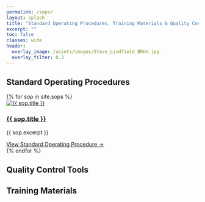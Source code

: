 ```yaml
---
permalink: /sops/
layout: splash
title: "Standard Operating Procedures, Training Materials & Quality Control Tools"
excerpt: ""
toc: false
classes: wide
header:
  overlay_image: /assets/images/Steve_Lindfield_BRUV.jpg
  overlay_filter: 0.3
---
```


## Standard Operating Procedures
<div class="sops-grid">
  {% for sop in site.sops %}
    <div class="sops-card">
      <a href="{{ sop.external_url | default: sop.url }}" target="_blank" rel="noopener">
        <div class="sop-image">
          <img src="{{ sop.image }}" alt="{{ sop.title }}">
        </div>
        <h3 class="sop-title">{{ sop.title }}</h3>
      </a>
      <p class="sop-excerpt">{{ sop.excerpt }}</p>
                <a class="read-more" href="{{ sop.external_url | default: sop.url }}" target="_blank" rel="noopener">
            View Standard Operating Procedure →
          </a>
    </div>
  {% endfor %}
</div>

## Quality Control Tools


## Training Materials